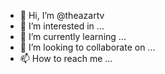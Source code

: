 - 👋 Hi, I’m @theazartv
- 👀 I’m interested in ...
- 🌱 I’m currently learning ...
- 💞️ I’m looking to collaborate on ...
- 📫 How to reach me ...

<!---
theazartv/theazartv is a ✨ special ✨ repository because its `README.md` (this file) appears on your GitHub profile.
You can click the Preview link to take a look at your changes.
--->
